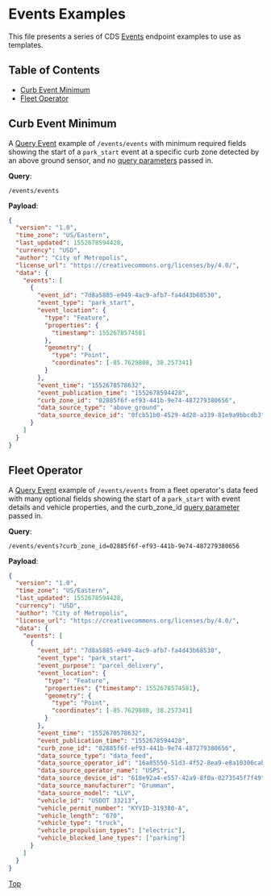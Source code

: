 # Events Examples

This file presents a series of CDS [Events](/events) endpoint examples to use as templates.

## Table of Contents

- [Curb Event Minimum](#curb-event-minimum)
- [Fleet Operator](#fleet-operator)

## Curb Event Minimum

A [Query Event](/events#query-event) example of `/events/events` with minimum required fields showing the start of a `park_start` event at a specific curb zone detected by an above ground sensor, and no [query parameters](/events#query-parameters) passed in.

**Query**: 

`/events/events`

**Payload**:

```json
{
  "version": "1.0",
  "time_zone": "US/Eastern",
  "last_updated": 1552678594428,
  "currency": "USD",
  "author": "City of Metropolis",
  "license_url": "https://creativecommons.org/licenses/by/4.0/",
  "data": {
    "events": [
      {
        "event_id": "7d8a5885-e949-4ac9-afb7-fa4d43b68530",
        "event_type": "park_start",
        "event_location": {
          "type": "Feature",
          "properties": {
            "timestamp": 1552678574581
          },
          "geometry": {
            "type": "Point",
            "coordinates": [-85.7629808, 38.257341]
          }
        },
        "event_time": "1552678578632",
        "event_publication_time": "1552678594428",
        "curb_zone_id": "02885f6f-ef93-441b-9e74-487279380656",
        "data_source_type": "above_ground",
        "data_source_device_id": "0fcb51b0-4529-4d28-a339-81e9a9bbcdb3"
      }
    ]
  }
}
```

## Fleet Operator

A [Query Event](/events#query-event) example of `/events/events` from a fleet operator's data feed with many optional fields showing the start of a `park_start` with event details and vehicle properties, and the curb_zone_id [query parameter](/events#query-parameters) passed in.

**Query**: 

`/events/events?curb_zone_id=02885f6f-ef93-441b-9e74-487279380656`

**Payload**:

```json
{
  "version": "1.0",
  "time_zone": "US/Eastern",
  "last_updated": 1552678594428,
  "currency": "USD",
  "author": "City of Metropolis",
  "license_url": "https://creativecommons.org/licenses/by/4.0/",
  "data": {
    "events": [
      {
        "event_id": "7d8a5885-e949-4ac9-afb7-fa4d43b68530",
        "event_type": "park_start",
        "event_purpose": "parcel_delivery",
        "event_location": {
          "type": "Feature",
          "properties": {"timestamp": 1552678574581},
          "geometry": {
            "type": "Point",
            "coordinates": [-85.7629808, 38.257341]
          }
        },
        "event_time": "1552678578632",
        "event_publication_time": "1552678594428",
        "curb_zone_id": "02885f6f-ef93-441b-9e74-487279380656",
        "data_source_type": "data_feed",
        "data_source_operator_id": "16a85550-51d3-4f52-8ea9-e8a10306cab2",
        "data_source_operator_name": "USPS",
        "data_source_device_id": "618e92a4-e557-42a9-8f0a-0273545f7f49",
        "data_source_manufacturer": "Grumman",
        "data_source_model": "LLV",
        "vehicle_id": "USDOT 33213",
        "vehicle_permit_number": "KYVID-319380-A",
        "vehicle_length": "670",
        "vehicle_type": "truck",
        "vehicle_propulsion_types": ["electric"],
        "vehicle_blocked_lane_types": ["parking"]
      }
    ]
  }
}
```


[Top](#table-of-contents)
